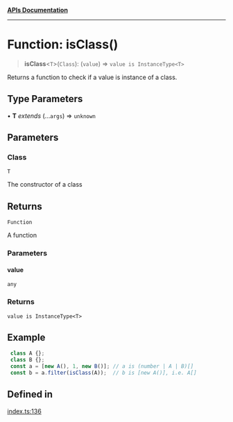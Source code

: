[**APIs Documentation**](../README.md)

***

# Function: isClass()

> **isClass**\<`T`\>(`Class`): (`value`) => `value is InstanceType<T>`

Returns a function to check if a value is instance of a class.

## Type Parameters

• **T** *extends* (...`args`) => `unknown`

## Parameters

### Class

`T`

The constructor of a class

## Returns

`Function`

A function

### Parameters

#### value

`any`

### Returns

`value is InstanceType<T>`

## Example

```ts
 class A {};
 class B {};
 const a = [new A(), 1, new B()]; // a is (number | A | B)[]
 const b = a.filter(isClass(A));  // b is [new A()], i.e. A[]
```

## Defined in

[index.ts:136](https://github.com/daidodo/condition/blob/b31130d86c9a53501789e496fa7e9513e735b40b/src/index.ts#L136)

